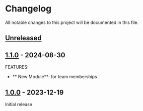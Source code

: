# Changelog

All notable changes to this project will be documented in this file.

## [Unreleased]

## [1.1.0] - 2024-08-30

FEATURES:
* ** New Module**: for team memberships

## [1.0.0] - 2023-12-19

Initial release

[Unreleased]: https://github.com/nephosolutions/terraform-tfe-team/compare/v1.1.0...HEAD
[1.1.0]: https://github.com/nephosolutions/terraform-tfe-team/releases/tag/v1.1.0
[1.0.0]: https://github.com/nephosolutions/terraform-tfe-team/releases/tag/v1.0.0
